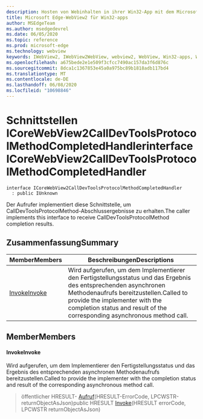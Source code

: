 ```yaml
---
description: Hosten von Webinhalten in ihrer Win32-App mit dem Microsoft Edge WebView2-Steuerelement
title: Microsoft Edge-WebView2 für Win32-apps
author: MSEdgeTeam
ms.author: msedgedevrel
ms.date: 06/05/2020
ms.topic: reference
ms.prod: microsoft-edge
ms.technology: webview
keywords: IWebView2, IWebView2WebView, webview2, WebView, Win32-apps, Win32, Edge, ICoreWebView2, ICoreWebView2Controller, Browser-Steuerelement, Edge-HTML
ms.openlocfilehash: a675bede2e1e509f3cfcc7490ac157da3f6d876c
ms.sourcegitcommit: 8dca1c1367853e45a0a975bc89b1818adb117bd4
ms.translationtype: MT
ms.contentlocale: de-DE
ms.lasthandoff: 06/08/2020
ms.locfileid: "10698846"
---
```

# <span data-ttu-id="5b875-104">Schnittstellen ICoreWebView2CallDevToolsProtocolMethodCompletedHandler</span><span class="sxs-lookup"><span data-stu-id="5b875-104">interface ICoreWebView2CallDevToolsProtocolMethodCompletedHandler</span></span> 

```
interface ICoreWebView2CallDevToolsProtocolMethodCompletedHandler
  : public IUnknown
```

<span data-ttu-id="5b875-105">Der Aufrufer implementiert diese Schnittstelle, um CallDevToolsProtocolMethod-Abschlussergebnisse zu erhalten.</span><span class="sxs-lookup"><span data-stu-id="5b875-105">The caller implements this interface to receive CallDevToolsProtocolMethod completion results.</span></span>

## <span data-ttu-id="5b875-106">Zusammenfassung</span><span class="sxs-lookup"><span data-stu-id="5b875-106">Summary</span></span>

 <span data-ttu-id="5b875-107">Member</span><span class="sxs-lookup"><span data-stu-id="5b875-107">Members</span></span>                        | <span data-ttu-id="5b875-108">Beschreibungen</span><span class="sxs-lookup"><span data-stu-id="5b875-108">Descriptions</span></span>
--------------------------------|---------------------------------------------
[<span data-ttu-id="5b875-109">Invoke</span><span class="sxs-lookup"><span data-stu-id="5b875-109">Invoke</span></span>](#invoke) | <span data-ttu-id="5b875-110">Wird aufgerufen, um dem Implementierer den Fertigstellungsstatus und das Ergebnis des entsprechenden asynchronen Methodenaufrufs bereitzustellen.</span><span class="sxs-lookup"><span data-stu-id="5b875-110">Called to provide the implementer with the completion status and result of the corresponding asynchronous method call.</span></span>

## <span data-ttu-id="5b875-111">Member</span><span class="sxs-lookup"><span data-stu-id="5b875-111">Members</span></span>

#### <span data-ttu-id="5b875-112">Invoke</span><span class="sxs-lookup"><span data-stu-id="5b875-112">Invoke</span></span> 

<span data-ttu-id="5b875-113">Wird aufgerufen, um dem Implementierer den Fertigstellungsstatus und das Ergebnis des entsprechenden asynchronen Methodenaufrufs bereitzustellen.</span><span class="sxs-lookup"><span data-stu-id="5b875-113">Called to provide the implementer with the completion status and result of the corresponding asynchronous method call.</span></span>

> <span data-ttu-id="5b875-114">öffentlicher HRESULT- [Aufruf](#invoke)(HRESULT-ErrorCode, LPCWSTR-returnObjectAsJson)</span><span class="sxs-lookup"><span data-stu-id="5b875-114">public HRESULT [Invoke](#invoke)(HRESULT errorCode, LPCWSTR returnObjectAsJson)</span></span>

